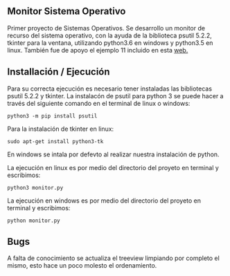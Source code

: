 ## Monitor Sistema Operativo

Primer proyecto de Sistemas Operativos. Se desarrollo un monitor de recurso del sistema operativo, con la ayuda de la biblioteca psutil 5.2.2, tkinter para la ventana, utilizando python3.6 en windows y python3.5 en linux.
También fue de apoyo el ejemplo 11 incluido en esta [web.](http://www.programcreek.com/python/example/53869/psutil.process_iter)

## Installación / Ejecución

Para su correcta ejecución es necesario tener instaladas las bibliotecas psutil 5.2.2 y tkinter.
La instalacón de psutil para python 3 se puede hacer a través del siguiente comando en el terminal de linux o windows:
```{r, engine='bash', count_lines}
python3 -m pip install psutil
```
Para la instalación de tkinter en linux: 
```{r, engine='bash', count_lines}
sudo apt-get install python3-tk
```
En windows se intala por defevto al realizar nuestra instalación de python.

La ejecución en linux es por medio del directorio del proyeto en terminal y escribimos:
```{r, engine='bash', count_lines}
python3 monitor.py
```
La ejecución en windows es por medio del directorio del proyeto en terminal y escribimos:
```{r, engine='bash', count_lines}
python monitor.py
```

## Bugs

A falta de conocimiento se actualiza el treeview limpiando por completo el mismo, esto hace un poco molesto el ordenamiento.
